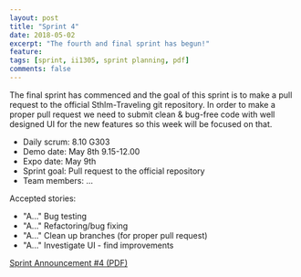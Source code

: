```yaml
---
layout: post
title: "Sprint 4"
date: 2018-05-02
excerpt: "The fourth and final sprint has begun!"
feature: 
tags: [sprint, ii1305, sprint planning, pdf]
comments: false
---
```


The final sprint has commenced and the goal of this sprint is to make a pull request to the official Sthlm-Traveling git repository.
In order to make a proper pull request we need to submit clean & bug-free code with well designed UI for the new features so this week will be focused on that.

- Daily scrum: 8.10 G303
- Demo date: May 8th 9.15-12.00
- Expo date: May 9th
- Sprint goal: Pull request to the official repository
- Team members: ...

Accepted stories: 
- "A..." Bug testing
- "A..." Refactoring/bug fixing
- "A..." Clean up branches (for proper pull request)
- "A..." Investigate UI - find improvements

[Sprint Announcement #4 (PDF)](https://team-eight.github.io/assets/pdf/SprintAnnouncement-4.pdf)

